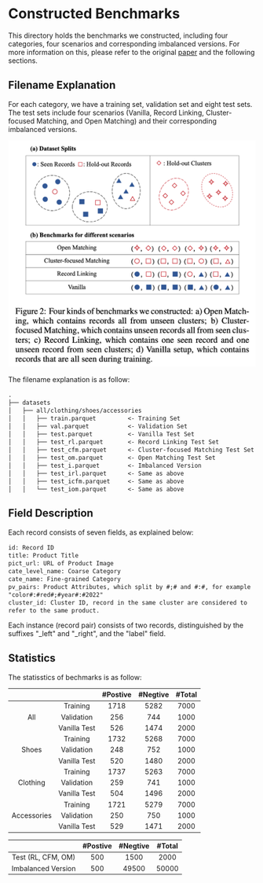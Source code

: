 # Constructed Benchmarks

This directory holds the benchmarks we constructed, including four categories, four scenarios and corresponding imbalanced versions. For more information on this, please refer to the original [paper](https://arxiv.org/abs/2205.05889) and the following sections.

## Filename Explanation

For each category, we have a training set, validation set and eight test sets. The test sets include four scenarios (Vanilla, Record Linking, Cluster-focused Matching, and Open Matching) and their corresponding imbalanced versions.

<img width="520" alt="benchmarks" src="benchmarks.png">

The filename explanation is as follow:

```
.
├── datasets
│   ├── all/clothing/shoes/accessories
│   │   ├── train.parquet         <- Training Set
│   │   ├── val.parquet           <- Validation Set
│   │   ├── test.parquet          <- Vanilla Test Set
│   │   ├── test_rl.parquet       <- Record Linking Test Set
│   │   ├── test_cfm.parquet      <- Cluster-focused Matching Test Set
│   │   ├── test_om.parquet       <- Open Matching Test Set
│   │   ├── test_i.parquet        <- Imbalanced Version
│   │   ├── test_irl.parquet      <- Same as above
│   │   ├── test_icfm.parquet     <- Same as above
│   │   └── test_iom.parquet      <- Same as above
```

## Field Description

Each record consists of seven fields, as explained below:
```
id: Record ID
title: Product Title
pict_url: URL of Product Image
cate_level_name: Coarse Category
cate_name: Fine-grained Category
pv_pairs: Product Attributes, which split by #;# and #:#, for example "color#:#red#;#year#:#2022"
cluster_id: Cluster ID, record in the same cluster are considered to refer to the same product.
```

Each instance (record pair) consists of two records, distinguished by the suffixes "_left" and "_right", and the "label" field.

## Statistics

The statisstics of bechmarks is as follow:

<table>
<thead>
  <tr>
    <th></th>
    <th></th>
    <th>#Postive</th>
    <th>#Negtive</th>
    <th>#Total</th>
  </tr>
</thead>
<tbody align="center">
  <tr>
    <td rowspan="3">All</td>
    <td>Training</td>
    <td>1718</td>
    <td>5282</td>
    <td>7000</td>
  </tr>
  <tr>
    <td>Validation</td>
    <td>256</td>
    <td>744</td>
    <td>1000</td>
  </tr>
  <tr>
    <td>Vanilla Test</td>
    <td>526</td>
    <td>1474</td>
    <td>2000</td>
  </tr>
  <tr>
    <td rowspan="3">Shoes</td>
    <td>Training</td>
    <td>1732</td>
    <td>5268</td>
    <td>7000</td>
  </tr>
  <tr>
    <td>Validation</td>
    <td>248</td>
    <td>752</td>
    <td>1000</td>
  </tr>
  <tr>
    <td>Vanilla Test</td>
    <td>520</td>
    <td>1480</td>
    <td>2000</td>
  </tr>
  <tr>
    <td rowspan="3">Clothing</td>
    <td>Training</td>
    <td>1737</td>
    <td>5263</td>
    <td>7000</td>
  </tr>
  <tr>
    <td>Validation</td>
    <td>259</td>
    <td>741</td>
    <td>1000</td>
  </tr>
  <tr>
    <td>Vanilla Test</td>
    <td>504</td>
    <td>1496</td>
    <td>2000</td>
  </tr>
  <tr>
    <td rowspan="3">Accessories</td>
    <td>Training</td>
    <td>1721</td>
    <td>5279</td>
    <td>7000</td>
  </tr>
  <tr>
    <td>Validation<br></td>
    <td>250</td>
    <td>750</td>
    <td>1000</td>
  </tr>
  <tr>
    <td>Vanilla Test<br></td>
    <td>529</td>
    <td>1471</td>
    <td>2000</td>
  </tr>
</tbody>
</table>
<table>
<thead>
  <tr>
    <th></th>
    <th>#Postive</th>
    <th>#Negtive</th>
    <th>#Total</th>
  </tr>
</thead>
<tbody align="center">
  <tr>
    <td>Test (RL, CFM, OM)</td>
    <td>500</td>
    <td>1500</td>
    <td>2000</td>
  </tr>
  <tr>
    <td>Imbalanced Version</td>
    <td>500</td>
    <td>49500</td>
    <td>50000</td>
  </tr>
</tbody>
</table>

